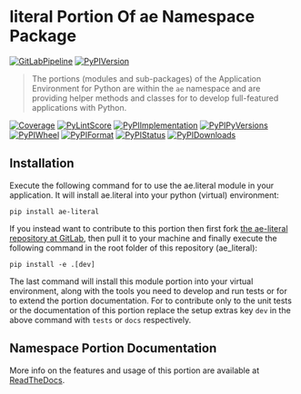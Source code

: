 <!--
  THIS FILE IS EXCLUSIVELY MAINTAINED IN THE AE ROOT PACKAGE. ANY CHANGES SHOULD BE DONE THERE.
  All changes will be deployed automatically to all the portions of this namespace package.
-->
# literal Portion Of ae Namespace Package

[![GitLabPipeline](https://img.shields.io/gitlab/pipeline/ae-group/ae_literal/master?logo=python)](https://gitlab.com/ae-group/ae_literal)
[![PyPIVersion](https://img.shields.io/pypi/v/ae_literal)](https://pypi.org/project/ae-literal/#history)

>The portions (modules and sub-packages) of the Application Environment for Python are within
the `ae` namespace and are providing helper methods and classes for to develop
full-featured applications with Python.

[![Coverage](https://ae-group.gitlab.io/ae_literal/coverage.svg)](https://ae-group.gitlab.io/ae_literal/coverage/ae_literal_py.html)
[![PyLintScore](https://ae-group.gitlab.io/ae_literal/pylint.svg)](https://ae-group.gitlab.io/ae_literal/pylint.log)
[![PyPIImplementation](https://img.shields.io/pypi/implementation/ae_literal)](https://pypi.org/project/ae-literal/)
[![PyPIPyVersions](https://img.shields.io/pypi/pyversions/ae_literal)](https://pypi.org/project/ae-literal/)
[![PyPIWheel](https://img.shields.io/pypi/wheel/ae_literal)](https://pypi.org/project/ae-literal/)
[![PyPIFormat](https://img.shields.io/pypi/format/ae_literal)](https://pypi.org/project/ae-literal/)
[![PyPIStatus](https://img.shields.io/pypi/status/ae_literal)](https://libraries.io/pypi/ae-literal)
[![PyPIDownloads](https://img.shields.io/pypi/dm/ae_literal)](https://pypi.org/project/ae-literal/#files)


## Installation

Execute the following command for to use the ae.literal module in your
application. It will install ae.literal into your python (virtual) environment:
 
```shell script
pip install ae-literal
```

If you instead want to contribute to this portion then first fork
[the ae-literal repository at GitLab](https://gitlab.com/ae-group/ae_literal "ae.literal code repository"),
then pull it to your machine and finally execute the following command in the root folder
of this repository (ae_literal):

```shell script
pip install -e .[dev]
```

The last command will install this module portion into your virtual environment, along with
the tools you need to develop and run tests or for to extend the portion documentation.
For to contribute only to the unit tests or the documentation of this portion replace
the setup extras key `dev` in the above command with `tests` or `docs` respectively.


## Namespace Portion Documentation

More info on the features and usage of this portion are available at
[ReadTheDocs](https://ae.readthedocs.io/en/latest/_autosummary/ae.literal.html#module-ae.literal
"ae_literal documentation").

<!-- Common files version 0.0.26 deployed (with 0.0.26)
     to the ae_literal module version 0.0.17.
-->